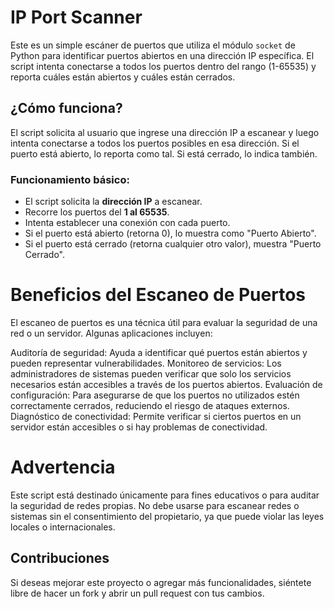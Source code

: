 # IP Port Scanner

Este es un simple escáner de puertos que utiliza el módulo `socket` de Python para identificar puertos abiertos en una dirección IP específica. El script intenta conectarse a todos los puertos dentro del rango (1-65535) y reporta cuáles están abiertos y cuáles están cerrados.

## ¿Cómo funciona?

El script solicita al usuario que ingrese una dirección IP a escanear y luego intenta conectarse a todos los puertos posibles en esa dirección. Si el puerto está abierto, lo reporta como tal. Si está cerrado, lo indica también.

### Funcionamiento básico:

- El script solicita la **dirección IP** a escanear.
- Recorre los puertos del **1 al 65535**.
- Intenta establecer una conexión con cada puerto.
- Si el puerto está abierto (retorna 0), lo muestra como "Puerto Abierto".
- Si el puerto está cerrado (retorna cualquier otro valor), muestra "Puerto Cerrado".

# Beneficios del Escaneo de Puertos
El escaneo de puertos es una técnica útil para evaluar la seguridad de una red o un servidor. Algunas aplicaciones incluyen:

Auditoría de seguridad: Ayuda a identificar qué puertos están abiertos y pueden representar vulnerabilidades.
Monitoreo de servicios: Los administradores de sistemas pueden verificar que solo los servicios necesarios están accesibles a través de los puertos abiertos.
Evaluación de configuración: Para asegurarse de que los puertos no utilizados estén correctamente cerrados, reduciendo el riesgo de ataques externos.
Diagnóstico de conectividad: Permite verificar si ciertos puertos en un servidor están accesibles o si hay problemas de conectividad.

# Advertencia
Este script está destinado únicamente para fines educativos o para auditar la seguridad de redes propias. No debe usarse para escanear redes o sistemas sin el consentimiento del propietario, ya que puede violar las leyes locales o internacionales.

## Contribuciones
Si deseas mejorar este proyecto o agregar más funcionalidades, siéntete libre de hacer un fork y abrir un pull request con tus cambios.
